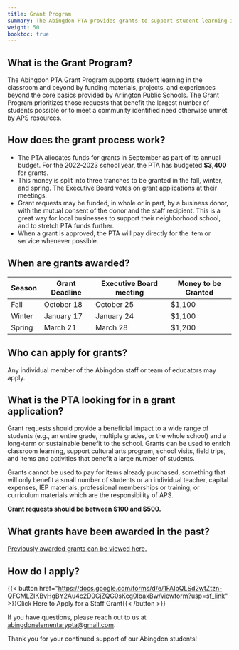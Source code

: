 ```yaml
---
title: Grant Program
summary: The Abingdon PTA provides grants to support student learning in the classroom and beyond.
weight: 50
booktoc: true
---
```


## What is the Grant Program?

The Abingdon PTA Grant Program supports student learning in the classroom and beyond by funding materials, projects, and experiences beyond the core basics provided by Arlington Public Schools. The Grant Program prioritizes those requests that benefit the largest number of students possible or to meet a community identified need otherwise unmet by APS resources.

## How does the grant process work?

- The PTA allocates funds for grants in September as part of its annual budget. For the 2022-2023 school year, the PTA has budgeted **$3,400** for grants.
- This money is split into three tranches to be granted in the fall, winter, and spring. The Executive Board votes on grant applications at their meetings.
- Grant requests may be funded, in whole or in part, by a business donor, with the mutual consent of the donor and the staff recipient. This is a great way for local businesses to support their neighborhood school, and to stretch PTA funds further.
- When a grant is approved, the PTA will pay directly for the item or service whenever possible.

## When are grants awarded?

| Season | Grant Deadline | Executive Board meeting | Money to be Granted |
| ------ | -------------- | ----------------------- | ------------------- |
| Fall   | October 18 | October 25 | $1,100 |
| Winter | January 17 | January 24 | $1,100 |
| Spring | March 21   | March 28   | $1,200 |

## Who can apply for grants?

Any individual member of the Abingdon staff or team of educators may apply.

## What is the PTA looking for in a grant application?

Grant requests should provide a beneficial impact to a wide range of students (e.g., an entire grade, multiple grades, or the whole school) and a long-term or sustainable benefit to the school. Grants can be used to enrich classroom learning, support cultural arts program, school visits, field trips, and items and activities that benefit a large number of students.

Grants cannot be used to pay for items already purchased, something that will only benefit a small number of students or an individual teacher, capital expenses, IEP materials, professional memberships or training, or curriculum materials which are the responsibility of APS.

**Grant requests should be between $100 and $500.**

## What grants have been awarded in the past?

[Previously awarded grants can be viewed here.](/categories/grants/)

## How do I apply?

{{< button href="https://docs.google.com/forms/d/e/1FAIpQLSd2wtZtzn-QFCMLZIKBvHgBY2Au4c2D0CjZQG0sKcg0IbaxBw/viewform?usp=sf_link" >}}Click Here to Apply for a Staff Grant{{< /button >}}

If you have questions, please reach out to us at abingdonelementarypta@gmail.com.

Thank you for your continued support of our Abingdon students!

<!--
- https://tuckahoepta.membershiptoolkit.com/teacher_grants
- https://cardinalpta.org/staff-support/grants-for-education/
- https://jefferson.apsva.us/pta/pta-mini-grant-program/
- https://www.acmpta.com/pta-programsevents/teacher-grants
-->